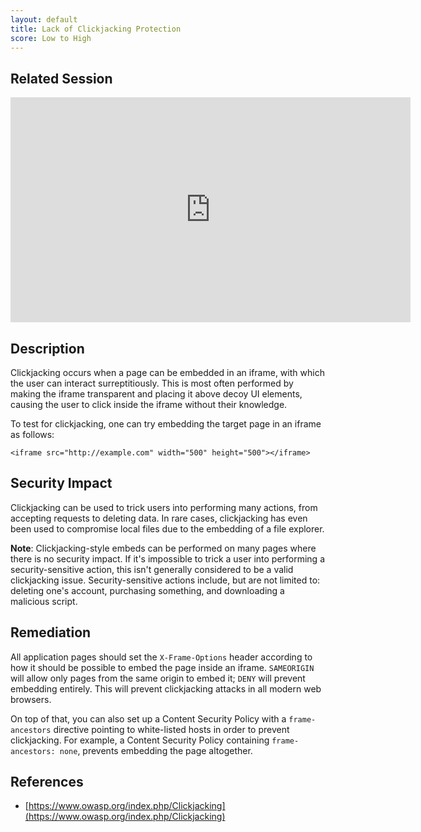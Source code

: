 ```yaml
---
layout: default
title: Lack of Clickjacking Protection
score: Low to High
---
```


Related Session
---------------

<div class="container">
	<iframe id="ytplayer" type="text/html" width="640" height="360" src="https://www.youtube-nocookie.com/embed/jcp5t8PsMsY?rel=0&autoplay=0&origin=https://hacker101.com" frameborder="0"></iframe>
</div>

Description
-----------

Clickjacking occurs when a page can be embedded in an iframe, with which the user can interact surreptitiously.  This is most often performed by making the iframe transparent and placing it above decoy UI elements, causing the user to click inside the iframe without their knowledge.

To test for clickjacking, one can try embedding the target page in an iframe as follows:

```
<iframe src="http://example.com" width="500" height="500"></iframe>
```

Security Impact
---------------

Clickjacking can be used to trick users into performing many actions, from accepting requests to deleting data.  In rare cases, clickjacking has even been used to compromise local files due to the embedding of a file explorer.

**Note**: Clickjacking-style embeds can be performed on many pages where there is no security impact.  If it's impossible to trick a user into performing a security-sensitive action, this isn't generally considered to be a valid clickjacking issue. Security-sensitive actions include, but are not limited to: deleting one's account, purchasing something, and downloading a malicious script.

Remediation
-----------

All application pages should set the `X-Frame-Options` header according to how it should be possible to embed the page inside an iframe.  `SAMEORIGIN` will allow only pages from the same origin to embed it; `DENY` will prevent embedding entirely.  This will prevent clickjacking attacks in all modern web browsers.

On top of that, you can also set up a Content Security Policy with a `frame-ancestors` directive pointing to white-listed hosts in order to prevent clickjacking. For example, a Content Security Policy containing `frame-ancestors: none`, prevents embedding the page altogether.

References
----------

- [https://www.owasp.org/index.php/Clickjacking](https://www.owasp.org/index.php/Clickjacking)

